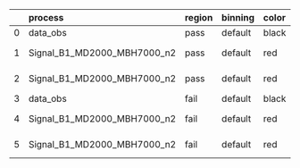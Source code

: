 |    | process                     | region   | binning   | color   | process_type   |   scale | variation   | source_filename                                                          | source_histname   | alias                           | title     |   combine_idx |     lnN |   shapes | syst_type   |   direction |   variation_alias |
|---:|:----------------------------|:---------|:----------|:--------|:---------------|--------:|:------------|:-------------------------------------------------------------------------|:------------------|:--------------------------------|:----------|--------------:|--------:|---------:|:------------|------------:|------------------:|
|  0 | data_obs                    | pass     | default   | black   | DATA           |       1 | nominal     | ./histograms_for_2DAlphabet_v13//BH_Data_train_B1_MD2000_MBH7000_n2.root | hpass             | Data_train_B1_MD2000_MBH7000_n2 | Data      |           nan | nan     |      nan | nan         |         nan |               nan |
|  1 | Signal_B1_MD2000_MBH7000_n2 | pass     | default   | red     | SIGNAL         |       1 | lumi        | ./histograms_for_2DAlphabet_v13//BH_Signal_B1_MD2000_MBH7000_n2.root     | hpass             | Signal_B1_MD2000_MBH7000_n2     | BH signal |           nan |   1.016 |      nan | lnN         |         nan |               nan |
|  2 | Signal_B1_MD2000_MBH7000_n2 | pass     | default   | red     | SIGNAL         |       1 | nominal     | ./histograms_for_2DAlphabet_v13//BH_Signal_B1_MD2000_MBH7000_n2.root     | hpass             | Signal_B1_MD2000_MBH7000_n2     | BH signal |           nan | nan     |      nan | nan         |         nan |               nan |
|  3 | data_obs                    | fail     | default   | black   | DATA           |       1 | nominal     | ./histograms_for_2DAlphabet_v13//BH_Data_train_B1_MD2000_MBH7000_n2.root | hfail             | Data_train_B1_MD2000_MBH7000_n2 | Data      |           nan | nan     |      nan | nan         |         nan |               nan |
|  4 | Signal_B1_MD2000_MBH7000_n2 | fail     | default   | red     | SIGNAL         |       1 | lumi        | ./histograms_for_2DAlphabet_v13//BH_Signal_B1_MD2000_MBH7000_n2.root     | hfail             | Signal_B1_MD2000_MBH7000_n2     | BH signal |           nan |   1.016 |      nan | lnN         |         nan |               nan |
|  5 | Signal_B1_MD2000_MBH7000_n2 | fail     | default   | red     | SIGNAL         |       1 | nominal     | ./histograms_for_2DAlphabet_v13//BH_Signal_B1_MD2000_MBH7000_n2.root     | hfail             | Signal_B1_MD2000_MBH7000_n2     | BH signal |           nan | nan     |      nan | nan         |         nan |               nan |